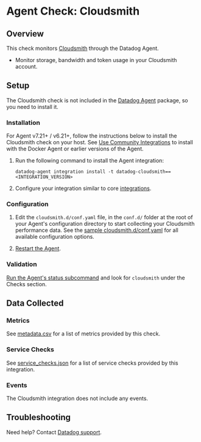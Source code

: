 # Agent Check: Cloudsmith

## Overview

This check monitors [Cloudsmith][1] through the Datadog Agent.
- Monitor storage, bandwidth and token usage in your Cloudsmith account. 


## Setup

The Cloudsmith check is not included in the [Datadog Agent][2] package, so you need to install it.

### Installation

For Agent v7.21+ / v6.21+, follow the instructions below to install the Cloudsmith check on your host. See [Use Community Integrations][3] to install with the Docker Agent or earlier versions of the Agent.

1. Run the following command to install the Agent integration:

   ```shell
   datadog-agent integration install -t datadog-cloudsmith==<INTEGRATION_VERSION>
   ```

2. Configure your integration similar to core [integrations][4].

### Configuration

1. Edit the `cloudsmith.d/conf.yaml` file, in the `conf.d/` folder at the root of your Agent's configuration directory to start collecting your Cloudsmith performance data. See the [sample cloudsmith.d/conf.yaml][5] for all available configuration options.

2. [Restart the Agent][6].

### Validation

[Run the Agent's status subcommand][7] and look for `cloudsmith` under the Checks section.

## Data Collected

### Metrics

See [metadata.csv][8] for a list of metrics provided by this check.

### Service Checks

See [service_checks.json][9] for a list of service checks provided by this integration.

### Events

The Cloudsmith integration does not include any events.

## Troubleshooting

Need help? Contact [Datadog support][10].

[1]: https://cloudsmith.com
[2]: https://app.datadoghq.com/account/settings#agent
[3]: https://docs.datadoghq.com/agent/guide/use-community-integrations/
[4]: https://docs.datadoghq.com/getting_started/integrations/
[5]: https://github.com/DataDog/integrations-extras/blob/master/cloudsmith/datadog_checks/cloudsmith/data/conf.yaml.example
[6]: https://docs.datadoghq.com/agent/guide/agent-commands/#start-stop-and-restart-the-agent
[7]: https://docs.datadoghq.com/agent/guide/agent-commands/#agent-status-and-information
[8]: https://github.com/DataDog/integrations-extras/blob/master/cloudsmith/metadata.csv
[9]: https://github.com/DataDog/integrations-extras/blob/master/cloudsmith/assets/service_checks.json
[10]: https://docs.datadoghq.com/help/

